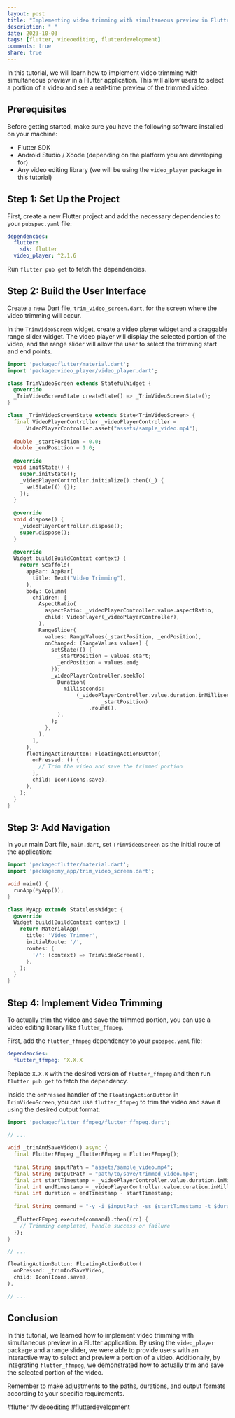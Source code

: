```yaml
---
layout: post
title: "Implementing video trimming with simultaneous preview in Flutter"
description: " "
date: 2023-10-03
tags: [flutter, videoediting, flutterdevelopment]
comments: true
share: true
---
```


In this tutorial, we will learn how to implement video trimming with simultaneous preview in a Flutter application. This will allow users to select a portion of a video and see a real-time preview of the trimmed video.

## Prerequisites
Before getting started, make sure you have the following software installed on your machine:
- Flutter SDK
- Android Studio / Xcode (depending on the platform you are developing for)
- Any video editing library (we will be using the `video_player` package in this tutorial)

## Step 1: Set Up the Project
First, create a new Flutter project and add the necessary dependencies to your `pubspec.yaml` file:

```yaml
dependencies:
  flutter:
    sdk: flutter
  video_player: ^2.1.6
```

Run `flutter pub get` to fetch the dependencies.

## Step 2: Build the User Interface
Create a new Dart file, `trim_video_screen.dart`, for the screen where the video trimming will occur. 

In the `TrimVideoScreen` widget, create a video player widget and a draggable range slider widget. The video player will display the selected portion of the video, and the range slider will allow the user to select the trimming start and end points.

```dart
import 'package:flutter/material.dart';
import 'package:video_player/video_player.dart';

class TrimVideoScreen extends StatefulWidget {
  @override
  _TrimVideoScreenState createState() => _TrimVideoScreenState();
}

class _TrimVideoScreenState extends State<TrimVideoScreen> {
  final VideoPlayerController _videoPlayerController =
      VideoPlayerController.asset("assets/sample_video.mp4");
  
  double _startPosition = 0.0;
  double _endPosition = 1.0;
  
  @override
  void initState() {
    super.initState();
    _videoPlayerController.initialize().then((_) {
      setState(() {});
    });
  }
  
  @override
  void dispose() {
    _videoPlayerController.dispose();
    super.dispose();
  }
  
  @override
  Widget build(BuildContext context) {
    return Scaffold(
      appBar: AppBar(
        title: Text("Video Trimming"),
      ),
      body: Column(
        children: [
          AspectRatio(
            aspectRatio: _videoPlayerController.value.aspectRatio,
            child: VideoPlayer(_videoPlayerController),
          ),
          RangeSlider(
            values: RangeValues(_startPosition, _endPosition),
            onChanged: (RangeValues values) {
              setState(() {
                _startPosition = values.start;
                _endPosition = values.end;
              });
              _videoPlayerController.seekTo(
                Duration(
                  milliseconds:
                      (_videoPlayerController.value.duration.inMilliseconds *
                              _startPosition)
                          .round(),
                ),
              );
            },
          ),
        ],
      ),
      floatingActionButton: FloatingActionButton(
        onPressed: () {
          // Trim the video and save the trimmed portion
        },
        child: Icon(Icons.save),
      ),
    );
  }
}
```

## Step 3: Add Navigation
In your main Dart file, `main.dart`, set `TrimVideoScreen` as the initial route of the application:

```dart
import 'package:flutter/material.dart';
import 'package:my_app/trim_video_screen.dart';

void main() {
  runApp(MyApp());
}

class MyApp extends StatelessWidget {
  @override
  Widget build(BuildContext context) {
    return MaterialApp(
      title: 'Video Trimmer',
      initialRoute: '/',
      routes: {
        '/': (context) => TrimVideoScreen(),
      },
    );
  }
}
```

## Step 4: Implement Video Trimming
To actually trim the video and save the trimmed portion, you can use a video editing library like `flutter_ffmpeg`. 

First, add the `flutter_ffmpeg` dependency to your `pubspec.yaml` file:

```yaml
dependencies:
  flutter_ffmpeg: ^X.X.X
```

Replace `X.X.X` with the desired version of `flutter_ffmpeg` and then run `flutter pub get` to fetch the dependency.

Inside the `onPressed` handler of the `FloatingActionButton` in `TrimVideoScreen`, you can use `flutter_ffmpeg` to trim the video and save it using the desired output format:

```dart
import 'package:flutter_ffmpeg/flutter_ffmpeg.dart';

// ...
  
void _trimAndSaveVideo() async {
  final FlutterFFmpeg _flutterFFmpeg = FlutterFFmpeg();
  
  final String inputPath = "assets/sample_video.mp4";
  final String outputPath = "path/to/save/trimmed_video.mp4";
  final int startTimestamp = _videoPlayerController.value.duration.inMilliseconds * _startPosition;
  final int endTimestamp = _videoPlayerController.value.duration.inMilliseconds * _endPosition;
  final int duration = endTimestamp - startTimestamp;
  
  final String command = "-y -i $inputPath -ss $startTimestamp -t $duration -async 1 $outputPath";
  
  _flutterFFmpeg.execute(command).then((rc) {
    // Trimming completed, handle success or failure
  });
}

// ...

floatingActionButton: FloatingActionButton(
  onPressed: _trimAndSaveVideo,
  child: Icon(Icons.save),
),

// ...
```

## Conclusion
In this tutorial, we learned how to implement video trimming with simultaneous preview in a Flutter application. By using the `video_player` package and a range slider, we were able to provide users with an interactive way to select and preview a portion of a video. Additionally, by integrating `flutter_ffmpeg`, we demonstrated how to actually trim and save the selected portion of the video.

Remember to make adjustments to the paths, durations, and output formats according to your specific requirements.

#flutter #videoediting #flutterdevelopment